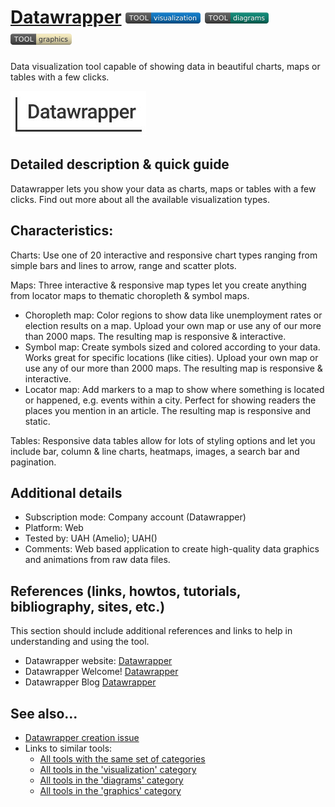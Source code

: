 # [Datawrapper](https://www.datawrapper.de/)  [<img src="images/visualization.png" align="bottom">](https://github.com/e-CLOSE/Toolbox/issues?q=label%3A01_TOOL+label%3Avisualization) [<img src="images/diagrams.png" align="bottom">](https://github.com/e-CLOSE/Toolbox/issues?q=label%3A01_TOOL+label%3Adiagrams) [<img src="images/graphics.png" align="bottom">](https://github.com/e-CLOSE/Toolbox/issues?q=label%3A01_TOOL+label%3Agraphics)

Data visualization tool capable of showing data in beautiful charts, maps or tables with a few clicks.

![Datawrapper logo](images/Datawrapper.png)

## Detailed description & quick guide

Datawrapper lets you show your data as charts, maps or tables with a few clicks. Find out more about all the available visualization types.

## Characteristics:

Charts: Use one of 20 interactive and responsive chart types ranging from simple bars and lines to arrow, range and scatter plots.

Maps: Three interactive & responsive map types let you create anything from locator maps to thematic choropleth & symbol maps. 
  
  - Choropleth map: Color regions to show data like unemployment rates or election results on a map. Upload your own map or use any of our more than 2000 maps.                       The resulting map is responsive & interactive.
  - Symbol map: Create symbols sized and colored according to your data. Works great for specific locations (like cities). Upload your own map or use any of our                 more than 2000 maps. The resulting map is responsive & interactive.
  - Locator map: Add markers to a map to show where something is located or happened, e.g. events within a city. Perfect for showing readers the places you                        mention in an article. The resulting map is responsive and static.

Tables: Responsive data tables allow for lots of styling options and let you include bar, column & line charts, heatmaps, images, a search bar and pagination.

## Additional details

- Subscription mode: Company account (Datawrapper)
- Platform: Web
- Tested by: UAH (Amelio); UAH()
- Comments: Web based application to create high-quality data graphics and animations from raw data files.


## References (links, howtos, tutorials, bibliography, sites, etc.)

This section should include additional references and links to help in
understanding and using the tool.

- Datawrapper website: [Datawrapper](https://www.datawrapper.de/)
- Datawrapper Welcome! [Datawrapper](https://academy.datawrapper.de/category/141-general)
- Datawrapper Blog [Datawrapper](https://blog.datawrapper.de/)


## See also...

- [Datawrapper creation issue](https://github.com/e-CLOSE/Toolbox/issues/132)
- Links to similar tools:
  - [All tools with the same set of categories](https://github.com/e-CLOSE/Toolbox/issues?q=label%3A01_TOOL+label%3Agraphics)
  - [All tools in the 'visualization' category](https://github.com/e-CLOSE/Toolbox/issues?q=label%3A01_TOOL+label%3Avisualization)
  - [All tools in the 'diagrams' category](https://github.com/e-CLOSE/Toolbox/issues?q=label%3A01_TOOL+label%3Adiagrams)
  - [All tools in the 'graphics' category](https://github.com/e-CLOSE/Toolbox/issues?q=label%3A01_TOOL+label%3Agraphics)

